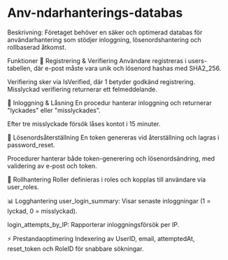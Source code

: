 # Anv-ndarhanterings-databas
Beskrivning:
Företaget behöver en säker och optimerad databas för användarhantering som stödjer inloggning, lösenordshantering och rollbaserad åtkomst.

Funktioner
📝 Registrering & Verifiering
Användare registreras i users-tabellen, där e-post måste vara unik och lösenord hashas med SHA2_256.

Verifiering sker via IsVerified, där 1 betyder godkänd registrering. Misslyckad verifiering returnerar ett felmeddelande.

🔐 Inloggning & Låsning
En procedur hanterar inloggning och returnerar "lyckades" eller "misslyckades".

Efter tre misslyckade försök låses kontot i 15 minuter.

🔄 Lösenordsåterställning
En token genereras vid återställning och lagras i password_reset.

Procedurer hanterar både token-generering och lösenordsändring, med validering av e-post och token.

👥 Rollhantering
Roller definieras i roles och kopplas till användare via user_roles.

📊 Logghantering
user_login_summary: Visar senaste inloggningar (1 = lyckad, 0 = misslyckad).

login_attempts_by_IP: Rapporterar inloggningsförsök per IP.

⚡ Prestandaoptimering
Indexering av UserID, email, attemptedAt, reset_token och RoleID för snabbare sökningar.

